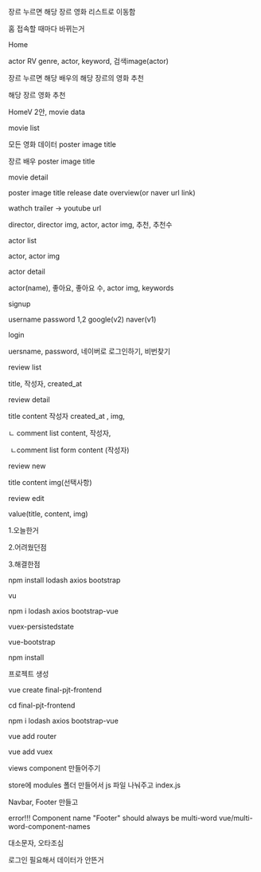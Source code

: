 장르 누르면 해당 장르 영화 리스트로 이동함

홈 접속할 때마다 바뀌는거



Home 

actor RV genre, actor, keyword, 검색image(actor)

장르 누르면 해당 배우의 해당 장르의 영화 추천

해당 장르 영화 추천

HomeV 2안, movie data



movie list

모든 영화 데이터 poster image title

장르 배우 poster image  title



movie detail

poster image  title release date overview(or naver url link)

wathch trailer -> youtube url 

director, director img, actor, actor img, 추천, 추천수



actor list

actor, actor img



actor detail

actor(name),  좋아요, 좋아요 수, actor img, keywords



signup

username password 1,2 google(v2) naver(v1)



login

uersname, password, 네이버로 로그인하기, 비번찾기



review list

title, 작성자, created_at



review detail

title content 작성자 created_at , img, 

ㄴ comment list content, 작성자,

​	ㄴcomment list form content (작성자) 





review new

title content img(선택사항)



review edit

value(title, content, img)





 

1.오늘한거

2.어려웠던점

3.해결한점



npm install lodash axios bootstrap

vu

npm i lodash axios bootstrap-vue

vuex-persistedstate

vue-bootstrap



 npm install 





프로젝트 생성 

vue create final-pjt-frontend

cd final-pjt-frontend

npm i lodash axios bootstrap-vue

vue add router 

vue add vuex

views component 만들어주기

store에 modules 폴더 만들어서 js 파일 나눠주고 index.js 

Navbar, Footer 만들고 

error!!!  Component name "Footer" should always be multi-word  vue/multi-word-component-names 



대소문자, 오타조심

로그인 필요해서 데이터가 안뜬거





